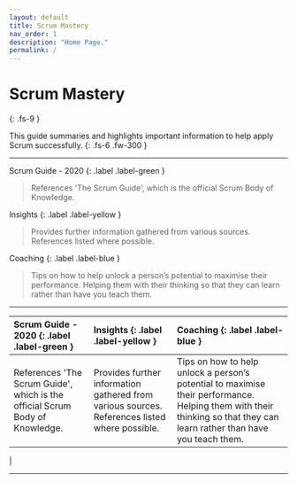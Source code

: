 ```yaml
---
layout: default
title: Scrum Mastery
nav_order: 1
description: "Home Page."
permalink: /
---
```


# Scrum Mastery
{: .fs-9 }

This guide summaries and highlights important information to help apply Scrum successfully.
{: .fs-6 .fw-300 }

---

Scrum Guide - 2020
{: .label .label-green }
>References 'The Scrum Guide', which is the official Scrum Body of Knowledge.

Insights
{: .label .label-yellow }
>Provides further information gathered from various sources. References listed where possible.

Coaching
{: .label .label-blue }
>Tips on how to help unlock a person’s potential to maximise their performance. Helping them with their thinking so that they can learn rather than have you teach them.

---

| Scrum Guide - 2020 {: .label .label-green }      | Insights {: .label .label-yellow }         | Coaching {: .label .label-blue }|
|:-------------|:------------------|:------|
| References 'The Scrum Guide', which is the official Scrum Body of Knowledge.           | Provides further information gathered from various sources. References listed where possible. | Tips on how to help unlock a person’s potential to maximise their performance. Helping them with their thinking so that they can learn rather than have you teach them.
  |

---
